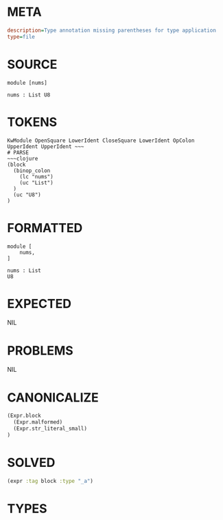 # META
~~~ini
description=Type annotation missing parentheses for type application
type=file
~~~
# SOURCE
~~~roc
module [nums]

nums : List U8
~~~
# TOKENS
~~~text
KwModule OpenSquare LowerIdent CloseSquare LowerIdent OpColon UpperIdent UpperIdent ~~~
# PARSE
~~~clojure
(block
  (binop_colon
    (lc "nums")
    (uc "List")
  )
  (uc "U8")
)
~~~
# FORMATTED
~~~roc
module [
	nums,
]

nums : List
U8
~~~
# EXPECTED
NIL
# PROBLEMS
NIL
# CANONICALIZE
~~~clojure
(Expr.block
  (Expr.malformed)
  (Expr.str_literal_small)
)
~~~
# SOLVED
~~~clojure
(expr :tag block :type "_a")
~~~
# TYPES
~~~roc
~~~
